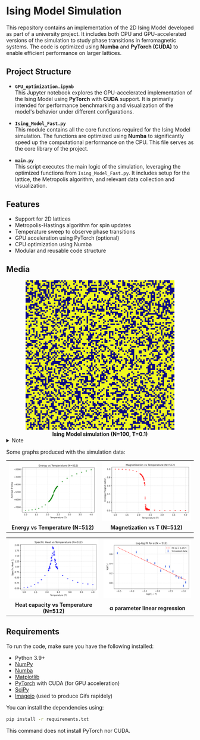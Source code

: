 # Ising Model Simulation

This repository contains an implementation of the 2D Ising Model developed as part of a university project. It includes both CPU and GPU-accelerated versions of the simulation to study phase transitions in ferromagnetic systems. The code is optimized using **Numba** and **PyTorch (CUDA)** to enable efficient performance on larger lattices.

## Project Structure

- **`GPU_optimization.ipynb`**  
  This Jupyter notebook explores the GPU-accelerated implementation of the Ising Model using **PyTorch** with **CUDA** support. It is primarily intended for performance benchmarking and visualization of the model's behavior under different configurations.

- **`Ising_Model_Fast.py`**  
  This module contains all the core functions required for the Ising Model simulation. The functions are optimized using **Numba** to significantly speed up the computational performance on the CPU. This file serves as the core library of the project.

- **`main.py`**  
  This script executes the main logic of the simulation, leveraging the optimized functions from `Ising_Model_Fast.py`. It includes setup for the lattice, the Metropolis algorithm, and relevant data collection and visualization.

## Features

- Support for 2D lattices
- Metropolis-Hastings algorithm for spin updates
- Temperature sweep to observe phase transitions
- GPU acceleration using PyTorch (optional)
- CPU optimization using Numba
- Modular and reusable code structure


## Media

<div align="center">
  <img src="Example Output\Example 2\figures\demo.gif" alt="Ising Model Simulation Demo" width="400" loop="infinite"/>
  <br/>
  <b>Ising Model simulation (N=100, T=0.1)</b>
</div>

<details>
<summary>Note</summary>
Most browsers automatically loop GIFs. If your GIF does not loop, ensure it was exported with looping enabled. The <code>loop="infinite"</code> attribute is not standard HTML, but some Markdown renderers may support it.
</details>

Some graphs produced with the simulation data:

<div align="center">

<table>
    <tr>
        <td><img src="Example Output\Example 1\figures\energy_vs_T_N512.png" alt="Energy vs Temperature (N=512)" width="350"/></td>
        <td><img src="Example Output\Example 1\figures\magnetization_vs_T_N512.png" alt="Magnetization vs T (N=512)" width="350"/></td>
    </tr>
    <tr>
        <td align="center"><b>Energy vs Temperature (N=512)</b></td>
        <td align="center"><b>Magnetization vs T (N=512)</b></td>
    </tr>
</table>

</div>

<div align="center">

<table>
    <tr>
        <td><img src="Example Output\Example 1\figures\Cv_vs_T_N512.png" alt="Cv vs Temperature (N=512)" width="350"/></td>
        <td><img src="Example Output\Example 1\figures\loglog_alpha_N512.png" alt="Alpha parameter" width="350"/></td>
    </tr>
    <tr>
        <td align="center"><b>Heat capacity vs Temperature (N=512)</b></td>
        <td align="center"><b>&#945; parameter linear regression</b></td>
    </tr>
</table>

</div>


## Requirements

To run the code, make sure you have the following installed:

- Python 3.9+
- [NumPy](https://numpy.org/)
- [Numba](https://numba.pydata.org/)
- [Matplotlib](https://matplotlib.org/)
- [PyTorch](https://pytorch.org/) with CUDA (for GPU acceleration)
- [SciPy](https://scipy.org/)
- [Imageio](https://pypi.org/project/imageio/) (used to produce Gifs rapidely)

You can install the dependencies using:

```bash
pip install -r requirements.txt
```

This command does not install PyTorch nor CUDA.